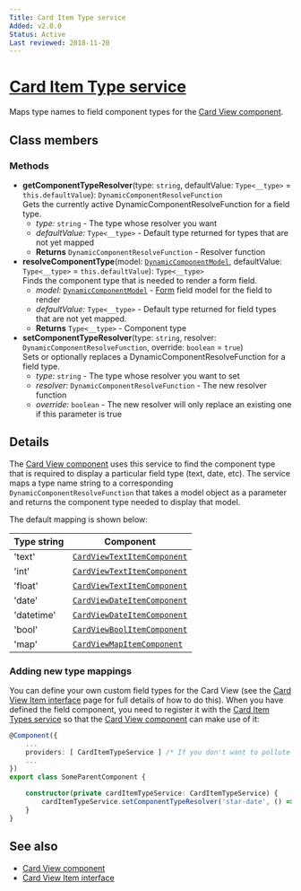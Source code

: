 ```yaml
---
Title: Card Item Type service
Added: v2.0.0
Status: Active
Last reviewed: 2018-11-20
---
```


# [Card Item Type service](../../../lib/core/card-view/services/card-item-types.service.ts "Defined in card-item-types.service.ts")

Maps type names to field component types for the [Card View component](../components/card-view.component.md).

## Class members

### Methods

-   **getComponentTypeResolver**(type: `string`, defaultValue: `Type<__type>` = `this.defaultValue`): `DynamicComponentResolveFunction`<br/>
    Gets the currently active DynamicComponentResolveFunction for a field type.
    -   _type:_ `string`  - The type whose resolver you want
    -   _defaultValue:_ `Type<__type>`  - Default type returned for types that are not yet mapped
    -   **Returns** `DynamicComponentResolveFunction` - Resolver function
-   **resolveComponentType**(model: [`DynamicComponentModel`](../../../lib/core/services/dynamic-component-mapper.service.ts), defaultValue: `Type<__type>` = `this.defaultValue`): `Type<__type>`<br/>
    Finds the component type that is needed to render a form field.
    -   _model:_ [`DynamicComponentModel`](../../../lib/core/services/dynamic-component-mapper.service.ts)  - [Form](../../../lib/process-services/task-list/models/form.model.ts) field model for the field to render
    -   _defaultValue:_ `Type<__type>`  - Default type returned for field types that are not yet mapped.
    -   **Returns** `Type<__type>` - Component type
-   **setComponentTypeResolver**(type: `string`, resolver: `DynamicComponentResolveFunction`, override: `boolean` = `true`)<br/>
    Sets or optionally replaces a DynamicComponentResolveFunction for a field type.
    -   _type:_ `string`  - The type whose resolver you want to set
    -   _resolver:_ `DynamicComponentResolveFunction`  - The new resolver function
    -   _override:_ `boolean`  - The new resolver will only replace an existing one if this parameter is true

## Details

The [Card View component](../components/card-view.component.md) uses this service to find the component
type that is required to display a particular field type (text, date, etc). The service
maps a type name string to a corresponding `DynamicComponentResolveFunction` that takes a
model object as a parameter and returns the component type needed to display that model.

The default mapping is shown below:

| Type string | Component |
| ----------- | --------- |
| 'text' | [`CardViewTextItemComponent`](../../../lib/core/card-view/components/card-view-textitem/card-view-textitem.component.ts) |
| 'int' | [`CardViewTextItemComponent`](../../../lib/core/card-view/components/card-view-textitem/card-view-textitem.component.ts) |
| 'float' | [`CardViewTextItemComponent`](../../../lib/core/card-view/components/card-view-textitem/card-view-textitem.component.ts) |
| 'date' | [`CardViewDateItemComponent`](../../../lib/core/card-view/components/card-view-dateitem/card-view-dateitem.component.ts) |
| 'datetime' | [`CardViewDateItemComponent`](../../../lib/core/card-view/components/card-view-dateitem/card-view-dateitem.component.ts) |
| 'bool' | [`CardViewBoolItemComponent`](../../../lib/core/card-view/components/card-view-boolitem/card-view-boolitem.component.ts) |
| 'map' | [`CardViewMapItemComponent`](../../../lib/core/card-view/components/card-view-mapitem/card-view-mapitem.component.ts) |

### Adding new type mappings

You can define your own custom field types for the Card View (see the
[Card View Item interface](../interfaces/card-view-item.interface.md) page for full details of how to do this).
When you have defined the field component, you need to register it with the [Card Item Types service](../../../lib/core/card-view/services/card-item-types.service.ts)
so that the [Card View component](../components/card-view.component.md) can make use of it:

```ts
@Component({
    ...
    providers: [ CardItemTypeService ] /* If you don't want to pollute the main instance of the CardItemTypeService service */
    ...
})
export class SomeParentComponent {

    constructor(private cardItemTypeService: CardItemTypeService) {
        cardItemTypeService.setComponentTypeResolver('star-date', () => CardViewStarDateItemComponent);
    }
}
```

## See also

-   [Card View component](../components/card-view.component.md)
-   [Card View Item interface](../interfaces/card-view-item.interface.md)
